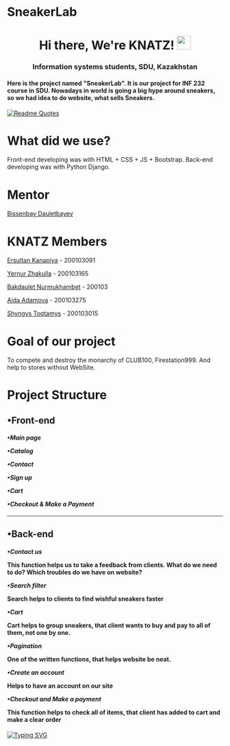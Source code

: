 # SneakerLab 

<h1 align="center" >Hi there, We're KNATZ! 
<img src="https://github.com/blackcater/blackcater/raw/main/images/Hi.gif" height="32"/></h1>
<h3 align="center">Information systems students, SDU, Kazakhstan</h3>

<h4>Here is the project named "SneakerLab". It is our project for INF 232 course in SDU. Nowadays in world is going a big hype around sneakers, so we had idea to do website, what sells Sneakers.</h4>

[![Readme Quotes](https://quotes-github-readme.vercel.app/api?type=horizontal&theme=dark)](https://github.com/piyushsuthar/github-readme-quotes)

# What did we use?

Front-end developing was with HTML + CSS + JS + Bootstrap.
Back-end developing was with Python Django.

# Mentor

 [Bissenbay Dauletbayev](https://github.com/bissenbay "Bissenbay Dauletbayev")
 
# KNATZ Members

[Ersultan Kanapiya](https://github.com/ErsultanKanapiya "The Beast") - 200103091

[Yernur Zhakulla](https://github.com/ZhakullaYernur "The Shark") - 200103165

[Bakdaulet Nurmukhambet](https://github.com/archiiiii "The Fox") - 200103

[Aida Adamova](https://github.com/aeedaa "The Astronaut") - 200103275

[Shyngys Toqtamys](https://github.com/Shynggyst "The Guy") - 200103015

# Goal of our project

To compete and destroy the monarchy of CLUB100, Firestation999. And help to stores without WebSite.

# Project Structure

<h2>•Front-end</h2>

 <h4>
 
 _•Main page_
 
 _•Catalog_
 
 _•Contact_
 
 _•Sign up_
 
 _•Cart_
 
 _•Checkout & Make a Payment_
  </h4>
 
 ____________________________
 
<h2>•Back-end</h2>
<h4>
 
 _•Contact us_
 
  This function helps us to take a feedback from clients. What do we need to do? Which troubles do we have on website?

 _•Search filter_
 
  Search helps to clients to find wishful sneakers faster
  
 _•Cart_
 
  Cart helps to group sneakers, that client wants to buy and pay to all of them, not one by one.
  
 _•Pagination_
 
  One of the written functions, that helps website be neat.
  
 _•Create an account_
 
  Helps to have an account on our site
  
 _•Checkout and Make a payment_
 
  This function helps to check all of items, that client has added to cart and make a clear order
 </h4>



[![Typing SVG](https://readme-typing-svg.herokuapp.com?color=%2336BCF7&lines=With+love,+KNATZ+❤)](https://git.io/typing-svg)
